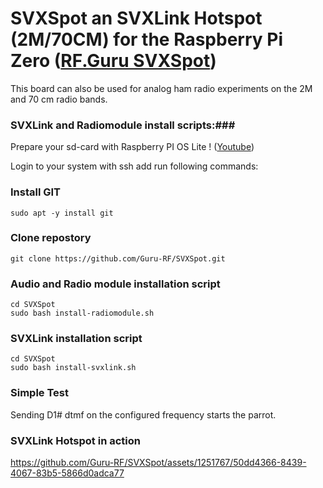 # SVXSpot an SVXLink Hotspot (2M/70CM) for the Raspberry Pi Zero ([RF.Guru SVXSpot](https://rf.guru/2023-k-041))

This board can also be used for analog ham radio experiments on the 2M and 70 cm radio bands.

### SVXLink and Radiomodule install scripts:###

Prepare your sd-card with Raspberry PI OS Lite ! ([Youtube](https://www.youtube.com/watch?v=vxmO_a5WNI8))

Login to your system with ssh add run following commands:

### Install GIT  ###
```console
sudo apt -y install git
```

### Clone repostory ###
```console
git clone https://github.com/Guru-RF/SVXSpot.git
```

### Audio and Radio module installation script ###
```console
cd SVXSpot
sudo bash install-radiomodule.sh
```

### SVXLink installation script ###
```console
cd SVXSpot
sudo bash install-svxlink.sh
```

### Simple Test ###
Sending D1# dtmf on the configured frequency starts the parrot.

### SVXLink Hotspot in action ###
https://github.com/Guru-RF/SVXSpot/assets/1251767/50dd4366-8439-4067-83b5-5866d0adca77
